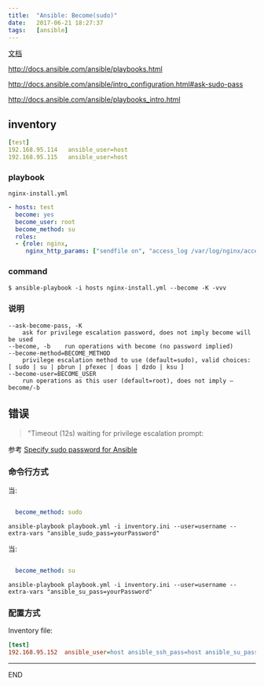 ```yaml
---
title:  "Ansible: Become(sudo)"
date:   2017-06-21 18:27:37
tags:   [ansible]
---
```



[文档](http://docs.ansible.com/ansible/become.html)

http://docs.ansible.com/ansible/playbooks.html

http://docs.ansible.com/ansible/intro_configuration.html#ask-sudo-pass

http://docs.ansible.com/ansible/playbooks_intro.html

## inventory
```yaml
[test]
192.168.95.114   ansible_user=host
192.168.95.115   ansible_user=host
```

### playbook
`nginx-install.yml`

```yaml
- hosts: test
  become: yes
  become_user: root
  become_method: su
  roles:
  - {role: nginx,
     nginx_http_params: ["sendfile on", "access_log /var/log/nginx/access.log"]
```

### command
```shell
$ ansible-playbook -i hosts nginx-install.yml --become -K -vvv
```

### 说明
```
--ask-become-pass, -K
 	ask for privilege escalation password, does not imply become will be used
--become, -b	run operations with become (no password implied)
--become-method=BECOME_METHOD
 	privilege escalation method to use (default=sudo), valid choices: [ sudo | su | pbrun | pfexec | doas | dzdo | ksu ]
--become-user=BECOME_USER
 	run operations as this user (default=root), does not imply –become/-b
```

## 错误
> "Timeout (12s) waiting for privilege escalation prompt:

参考 [Specify sudo password for Ansible](https://stackoverflow.com/questions/21870083/specify-sudo-password-for-ansible)

### 命令行方式
当:
```yml

  become_method: sudo
```
```shell
ansible-playbook playbook.yml -i inventory.ini --user=username --extra-vars "ansible_sudo_pass=yourPassword"
```
当:
```yml

  become_method: su
```
```shell
ansible-playbook playbook.yml -i inventory.ini --user=username --extra-vars "ansible_su_pass=yourPassword"
```

### 配置方式
Inventory file:
```ini
[test]
192.168.95.152  ansible_user=host ansible_ssh_pass=host ansible_su_pass=host
```


---
END

